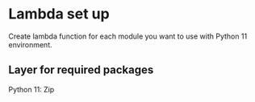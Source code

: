 # Lambda set up

Create lambda function for each module you want to use with Python 11 environment.
## Layer for required packages
Python 11:
Zip 
